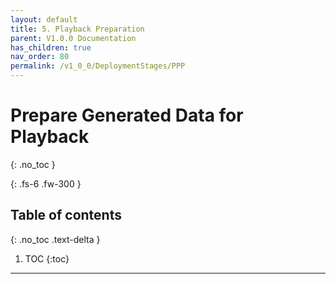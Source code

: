 ```yaml
---
layout: default
title: 5. Playback Preparation
parent: V1.0.0 Documentation
has_children: true
nav_order: 80
permalink: /v1_0_0/DeploymentStages/PPP
---
```


# Prepare Generated Data for Playback
{: .no_toc }

{: .fs-6 .fw-300 }

## Table of contents
{: .no_toc .text-delta }

1. TOC
{:toc}

---

